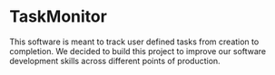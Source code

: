 # TaskMonitor
This software is meant to track user defined tasks from creation to completion. We decided to build this project to improve our software development skills across different points of production.
